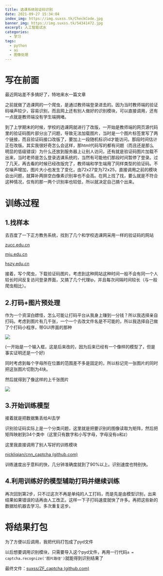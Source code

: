 ```yaml
---
title: 选课系统验证码识别
date: 2021-09-27 15:34:04
index_img: https://img.suxss.tk/CheckCode.jpg
banner_img: https://img.suxss.tk/54341472.jpg
excerpt: 人工智能试水
categories: 
  - 学习
tags:
  - python
  - ai
  - 图像处理
---
```


# 写在前面

最近网站差不多搞好了，特地来水一篇文章

之前就做了选课网的一个爬虫，是通过教师端登录进去的。因为当时教师端的验证码噪声较少，容易识别，而且网上还有别人做好的识别模块，可以直接调用，还有一点就是教师端没有学生端拥堵。

到了上学期末的时候，学校的选课网就进行了改版，一开始是教师端的网页源代码里的验证码图片部分出了问题，导致无法加载图片，当时是一个图片标签里写了两个链接，而且验证码接口改版了，要加上一段随机标识id才能访问。那段时间估计正在改版。其实我很好奇怎么会这样，那html代码写的都有问题（而且还是那么明显的低级错误）为什么还放到服务器上让别人访问，还有就是验证码图片加载不出来，当时老师是怎么登录选课系统的，当然有可能他们那段时间暂停了登录。过了几天，再去看的时候已经改版完了，教师端和学生端用了同样类型的验证码。不仅噪声增加，图片大小也发生了变化，由72x27变为72x25，直接调用之前的模块会出问题，就算补两排空白像素识别率也不会高。在网上找了找，要么就是不符合这种情况，仅有的那一两个识别率也较低，所以就决定自己搞个出来。



# 训练过程

## 1.找样本

去百度了一下正方教务系统，找到了几个和学校选课网采用一样的验证码的网站

[zucc.edu.cn](http://xk.zucc.edu.cn/)

[mju.edu.cn](http://jwgl.mju.edu.cn/)

[hszy.edu.cn](http://jiaowu.hszy.edu.cn/)

接着，写个爬虫，下载验证码图片。考虑到这种网站这种时间一般不会有同一个人较长时间反复访问登录界面，又搞了几个代理ip，并且每次间隔时间较长（与一般爬虫相比）。

## 2.打码+图片预处理

作为一个资深白嫖怪，怎么可能让打码平台从我身上赚到一分钱？所以我选择亲自打码。考虑到图片有几千张，一个一个去改文件名是不可能的，所以我选择自己做了个打码小程序，带GUI界面的那种

![](https://img.suxss.tk/code-ui.png)

(一开始是一个输入框，这是后来改的，因为后来已经有一个像样的模型了，但是事实证明还是一个好)

同时考虑到每个字母所在位置的范围差不多是固定的，所以标记完一张图片的同时把这张图片切割为4块。

然后就得到了像这样的上千张图片

![](https://img.suxss.tk/code-results.png)

## 3.开始训练模型

接着就是把数据集丢给AI去学

识别验证码实际上是一个分类问题，这里就是把要识别的图像读取为矩阵，然后把矩阵映射到34个类中（这里只有数字和小写字母，字母没有o和z）

这里我直接调用了别人写好的训练模块

[nickliqian/cnn_captcha (github.com)](https://github.com/nickliqian/cnn_captcha)

训练速度出乎意料的快，几分钟准确度就到了90%以上。识别速度也特别快。

## 4.利用训练好的模型辅助打码并继续训练

再次回到第2步，只不过这次不再是单纯的人工打码，而是先是由模型识别，出来结果如果错误的话再由人工改正。这样一下子打码速度就快了许多。再把这些新的数据给机器去学习。多次重复这步。



# 将结果打包

为了方便以后调用，我把代码打包成了pyd文件

以后想要调用识别模块，只需要导入这个pyd文件，再用一行代码`a = captcha.recognize('图片路径')`就能得到识别结果了

最终文件：[suxss/ZF_captcha (github.com)](https://github.com/suxss/ZF_captcha)
